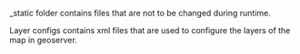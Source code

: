 _static folder contains files that are not to be changed during runtime. 

Layer configs contains xml files that are used to configure the layers of the map in geoserver.


